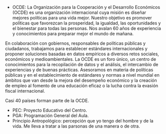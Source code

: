 - OCDE: La Organización para la Cooperación y el Desarrollo Económicos (OCDE) es una organización internacional cuya misión es diseñar mejores políticas para una vida mejor. Nuestro objetivo es promover políticas que favorezcan la prosperidad, la igualdad, las oportunidades y el bienestar para todas las personas. Nos avalan 60 años de experiencia y conocimientos para preparar mejor el mundo de mañana.

En colaboración con gobiernos, responsables de políticas públicas y ciudadanos, trabajamos para establecer estándares internacionales y proponer soluciones basadas en datos empíricos a diversos retos sociales, económicos y medioambientales. La OCDE es un foro único, un centro de conocimientos para la recopilación de datos y el análisis, el intercambio de experiencias y de buenas prácticas. Asesoramos en materia de políticas públicas y en el establecimiento de estándares y normas a nivel mundial en ámbitos que van desde la mejora del desempeño económico y la creación de empleo al fomento de una educación eficaz o la lucha contra la evasión fiscal internacional.

Casi 40 países forman parte de la OCDE.

- PEC: Proyecto Educativo del Centro.
- PGA: Programación General del Aula.
- Principio Antropológico: percepción que yo tengo del hombre y de la vida. Me lleva a tratar a las parsonas de una manera o de otra.